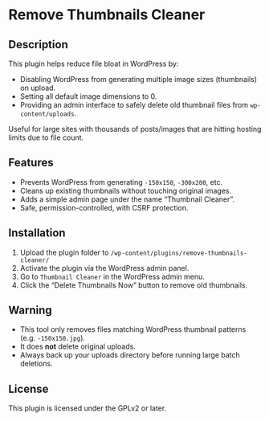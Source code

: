# Remove Thumbnails Cleaner
## Description

This plugin helps reduce file bloat in WordPress by:

- Disabling WordPress from generating multiple image sizes (thumbnails) on upload.
- Setting all default image dimensions to 0.
- Providing an admin interface to safely delete old thumbnail files from `wp-content/uploads`.

Useful for large sites with thousands of posts/images that are hitting hosting limits due to file count.

## Features

- Prevents WordPress from generating `-150x150`, `-300x200`, etc.
- Cleans up existing thumbnails without touching original images.
- Adds a simple admin page under the name “Thumbnail Cleaner”.
- Safe, permission-controlled, with CSRF protection.

## Installation

1. Upload the plugin folder to `/wp-content/plugins/remove-thumbnails-cleaner/`
2. Activate the plugin via the WordPress admin panel.
3. Go to `Thumbnail Cleaner` in the WordPress admin menu.
4. Click the “Delete Thumbnails Now” button to remove old thumbnails.

## Warning

- This tool only removes files matching WordPress thumbnail patterns (e.g. `-150x150.jpg`).
- It does **not** delete original uploads.
- Always back up your uploads directory before running large batch deletions.

## License

This plugin is licensed under the GPLv2 or later.
